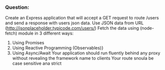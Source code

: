 ### Question:

Create an Express application that will accept a GET request to route /users and send a response with users json data.
Use JSON data from URL (http://jsonplaceholder.typicode.com/users/) Fetch the data using (node-fetch) module in 3 different ways:
1. Using Promises
2. Using Reactive Programming (Observables)}
3. Using Async/Await
Your application should run fluently behind any proxy without revealing the framework name to clients
Your route snoula be case sensitive ana strict
